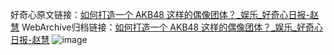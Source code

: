 好奇心原文链接：[如何打造一个 AKB48 这样的偶像团体？_娱乐_好奇心日报-赵慧](https://www.qdaily.com/articles/863.html)
WebArchive归档链接：[如何打造一个 AKB48 这样的偶像团体？_娱乐_好奇心日报-赵慧](http://web.archive.org/web/20190623145447/https://www.qdaily.com/articles/863.html)
![image](http://ww3.sinaimg.cn/large/007d5XDply1g3v44nr7moj30u04irhdt)
